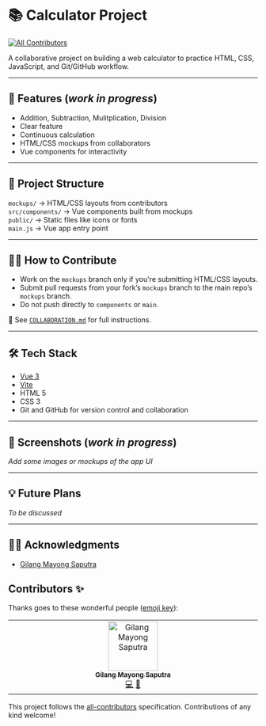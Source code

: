 # 📚 Calculator Project
<!-- ALL-CONTRIBUTORS-BADGE:START - Do not remove or modify this section -->
[![All Contributors](https://img.shields.io/badge/all_contributors-1-orange.svg?style=flat-square)](#contributors-)
<!-- ALL-CONTRIBUTORS-BADGE:END -->

A collaborative project on building a web calculator to practice HTML, CSS, JavaScript, and Git/GitHub workflow.

---

## 🚀 Features (_work in progress_)

- Addition, Subtraction, Mulitplication, Division
- Clear feature
- Continuous calculation
- HTML/CSS mockups from collaborators
- Vue components for interactivity

---

## 📂 Project Structure

`mockups/` → HTML/CSS layouts from contributors  
`src/components/` → Vue components built from mockups  
`public/` → Static files like icons or fonts  
`main.js` → Vue app entry point  

---

## 👨‍💻 How to Contribute

- Work on the `mockups` branch only if you're submitting HTML/CSS layouts.
- Submit pull requests from your fork’s `mockups` branch to the main repo’s `mockups` branch.
- Do not push directly to `components` or `main`.

📖 See [`COLLABORATION.md`](./COLLABORATION.md) for full instructions.

---

## 🛠️ Tech Stack

- [Vue 3](https://vuejs.org/)
- [Vite](https://vitejs.dev/)
- HTML 5
- CSS 3
- Git and GitHub for version control and collaboration

---

## 📸 Screenshots (_work in progress_)

_Add some images or mockups of the app UI_

---

## 💡 Future Plans

_To be discussed_

---

## 🙋‍♂️ Acknowledgments

- [Gilang Mayong Saputra](https://discord.com/users/1386677324975570984)


## Contributors ✨

Thanks goes to these wonderful people ([emoji key](https://allcontributors.org/docs/en/emoji-key)):

<!-- ALL-CONTRIBUTORS-LIST:START - Do not remove or modify this section -->
<!-- prettier-ignore-start -->
<!-- markdownlint-disable -->
<table>
  <tbody>
    <tr>
      <td align="center" valign="top" width="14.28%"><a href="https://github.com/MayongPutra14"><img src="https://avatars.githubusercontent.com/u/188654767?v=4?s=100" width="100px;" alt="Gilang Mayong Saputra"/><br /><sub><b>Gilang Mayong Saputra</b></sub></a><br /><a href="https://github.com/rowanvictor01/calculator-project/commits?author=MayongPutra14" title="Code">💻</a> <a href="#design-MayongPutra14" title="Design">🎨</a></td>
    </tr>
  </tbody>
</table>

<!-- markdownlint-restore -->
<!-- prettier-ignore-end -->

<!-- ALL-CONTRIBUTORS-LIST:END -->

This project follows the [all-contributors](https://github.com/all-contributors/all-contributors) specification. Contributions of any kind welcome!